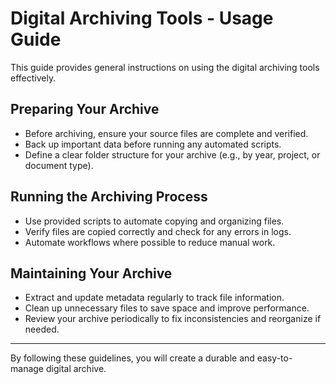 # Digital Archiving Tools - Usage Guide

This guide provides general instructions on using the digital archiving tools effectively.

## Preparing Your Archive

- Before archiving, ensure your source files are complete and verified.
- Back up important data before running any automated scripts.
- Define a clear folder structure for your archive (e.g., by year, project, or document type).

## Running the Archiving Process

- Use provided scripts to automate copying and organizing files.
- Verify files are copied correctly and check for any errors in logs.
- Automate workflows where possible to reduce manual work.

## Maintaining Your Archive

- Extract and update metadata regularly to track file information.
- Clean up unnecessary files to save space and improve performance.
- Review your archive periodically to fix inconsistencies and reorganize if needed.

---

By following these guidelines, you will create a durable and easy-to-manage digital archive.
